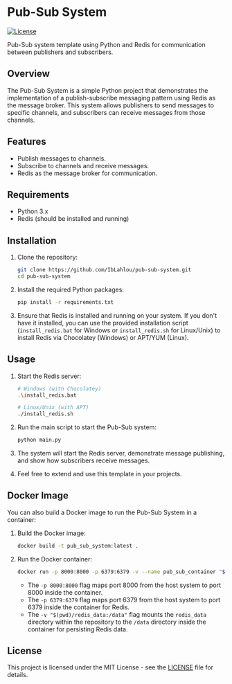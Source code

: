 # Pub-Sub System

[![License](https://img.shields.io/badge/License-MIT-blue.svg)](https://opensource.org/licenses/MIT)

Pub-Sub system template using Python and Redis for communication between publishers and subscribers.

## Overview

The Pub-Sub System is a simple Python project that demonstrates the implementation of a publish-subscribe messaging pattern using Redis as the message broker. This system allows publishers to send messages to specific channels, and subscribers can receive messages from those channels.

## Features

- Publish messages to channels.
- Subscribe to channels and receive messages.
- Redis as the message broker for communication.

## Requirements

- Python 3.x
- Redis (should be installed and running)

## Installation

1. Clone the repository:

   ```bash
   git clone https://github.com/IbLahlou/pub-sub-system.git
   cd pub-sub-system
   ```

2. Install the required Python packages:

   ```bash
   pip install -r requirements.txt
   ```

3. Ensure that Redis is installed and running on your system. If you don't have it installed, you can use the provided installation script (`install_redis.bat` for Windows or `install_redis.sh` for Linux/Unix) to install Redis via Chocolatey (Windows) or APT/YUM (Linux).

## Usage

1. Start the Redis server:

   ```bash
   # Windows (with Chocolatey)
   .\install_redis.bat

   # Linux/Unix (with APT)
   ./install_redis.sh
   ```

2. Run the main script to start the Pub-Sub system:

   ```bash
   python main.py
   ```

3. The system will start the Redis server, demonstrate message publishing, and show how subscribers receive messages.

4. Feel free to extend and use this template in your projects.

## Docker Image

You can also build a Docker image to run the Pub-Sub System in a container:

1. Build the Docker image:

   ```bash
   docker build -t pub_sub_system:latest .
   ```

2. Run the Docker container:

   ```bash
   docker run -p 8000:8000 -p 6379:6379 -v --name pub_sub_container "$(pwd)/redis_data:/data" pub_sub_system:latest
   ```

   - The `-p 8000:8000` flag maps port 8000 from the host system to port 8000 inside the container.
   - The `-p 6379:6379` flag maps port 6379 from the host system to port 6379 inside the container for Redis.
   - The `-v "$(pwd)/redis_data:/data"` flag mounts the `redis_data` directory within the repository to the `/data` directory inside the container for persisting Redis data.

## License

This project is licensed under the MIT License - see the [LICENSE](LICENSE) file for details.
